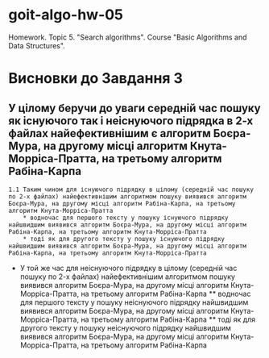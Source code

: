 # goit-algo-hw-05
Homework. Topic 5. "Search algorithms". Course "Basic Algorithms and Data Structures".

# Висновки до Завдання 3
## У цілому беручи до уваги середній час пошуку як існуючого так і неіснуючого підрядка в 2-х файлах найефективнішим є алгоритм Боєра-Мура, на другому місці алгоритм Кнута-Морріса-Пратта, на третьому алгоритм Рабіна-Карпа
    1.1 Таким чином для існуючого підрядку в цілому (середній час пошуку по 2-х файлах) найефективнішим алгоритмом пошуку виявився алгоритм Боєра-Мура, на другому місці алгоритм Рабіна-Карпа, на третьому алгоритм Кнута-Морріса-Пратта 
        * водночас для першого тексту у пошуку існуючого підрядку найшвидшим виявився алгоритм Боєра-Мура, на другому місці алгоритм Рабіна-Карпа, на третьому алгоритм Кнута-Морріса-Пратта
        * тоді як для другого тексту у пошуку існуючого підрядку найшвидшим виявився алгоритм Боєра-Мура, на другому місці алгоритм Рабіна-Карпа, на третьому алгоритм Кнута-Морріса-Пратта
  * У той же час для неіснуючого підрядку в цілому (середній час пошуку по 2-х файлах) найефективнішим алгоритмом пошуку виявився алгоритм Боєра-Мура, на другому місці алгоритм Кнута-Морріса-Пратта, на третьому алгоритм Рабіна-Карпа
    ** водночас для першого тексту у пошуку неіснуючого підрядку найшвидшим виявився алгоритм Боєра-Мура, на другому місці алгоритм Кнута-Морріса-Пратта, на третьому алгоритм Рабіна-Карпа
    ** тоді як для другого тексту у пошуку неіснуючого підрядку найшвидшим виявився алгоритм Боєра-Мура, на другому місці алгоритм Кнута-Морріса-Пратта, на третьому алгоритм Рабіна-Карпа

